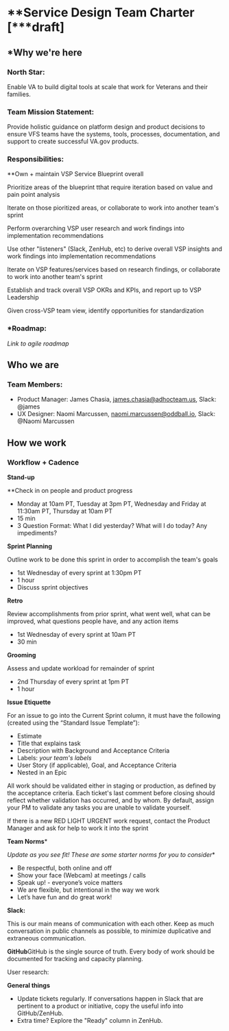 # **Service Design Team Charter [***draft]



## *Why we're here

### North Star:

Enable VA to build digital tools at scale that work for Veterans and their families.

### Team Mission Statement:

Provide holistic guidance on platform design and product decisions to ensure VFS teams have the systems, tools, processes, documentation, and support to create successful VA.gov products.

### Responsibilities:

**Own + maintain VSP Service Blueprint overall

Prioritize areas of the blueprint tthat require iteration based on value and pain point analysis

Iterate on those pioritized areas, or collaborate to work into another team's sprint

Perform overarching VSP user research and work findings into implementation recommendations

Use other "listeners" (Slack, ZenHub, etc) to derive overall VSP insights and work findings into implementation recommendations

Iterate on VSP features/services based on research findings, or collaborate to work into another team's sprint

Establish and track overall VSP OKRs and KPIs, and report up to VSP Leadership

Given cross-VSP team view, identify opportunities for standardization 

### *Roadmap:

*Link to agile roadmap*



## Who we are

### Team Members:

- Product Manager: James Chasia, [james.chasia@adhocteam.us](mailto:james.chasia@adhocteam.us), Slack: @james
- UX Designer: Naomi Marcussen, [naomi.marcussen@oddball.io](mailto:naomi.marcussen@oddball.io), Slack: @Naomi Marcussen



## How we work

### Workflow + Cadence

**Stand-up**

**Check in on people and product progress

- Monday at 10am PT, Tuesday at 3pm PT, Wednesday and Friday at 11:30am PT, Thursday at 10am PT
- 15 min
- 3 Question Format: What I did yesterday? What will I do today? Any impediments?

**Sprint Planning**

Outline work to be done this sprint in order to accomplish the team's goals

- 1st Wednesday of every sprint at 1:30pm PT
- 1 hour
- Discuss sprint objectives

**Retro**

Review accomplishments from prior sprint, what went well, what can be improved, what questions people have, and any action items

- 1st Wednesday of every sprint at 10am PT
- 30 min

**Grooming**

Assess and update workload for remainder of sprint

- 2nd Thursday of every sprint at 1pm PT
- 1 hour

**Issue Etiquette**

For an issue to go into the Current Sprint column, it must have the following (created using the “Standard Issue Template”):

- Estimate
- Title that explains task
- Description with Background and Acceptance Criteria
- Labels: *your team's labels*
- User Story (if applicable), Goal, and Acceptance Criteria
- Nested in an Epic

All work should be validated either in staging or production, as defined by the acceptance criteria. Each ticket's last comment before closing should reflect whether validation has occurred, and by whom. By default, assign your PM to validate any tasks you are unable to validate yourself.

If there is a new RED LIGHT URGENT work request, contact the Product Manager and ask for help to work it into the sprint

**Team Norms***

*Update as you see fit! These are some starter norms for you to consider**

- Be respectful, both online and off
- Show your face (Webcam) at meetings / calls
- Speak up! - everyone’s voice matters
- We are flexible, but intentional in the way we work
- Let’s have fun and do great work!

**Slack:**

This is our main means of communication with each other. Keep as much conversation in public channels as possible, to minimize duplicative and extraneous communication.

**GitHub**GitHub is the single source of truth. Every body of work should be documented for tracking and capacity planning.

User research: 

**General things**

- Update tickets regularly. If conversations happen in Slack that are pertinent to a product or initiative, copy the useful info into GitHub/ZenHub.
- Extra time? Explore the "Ready" column in ZenHub.